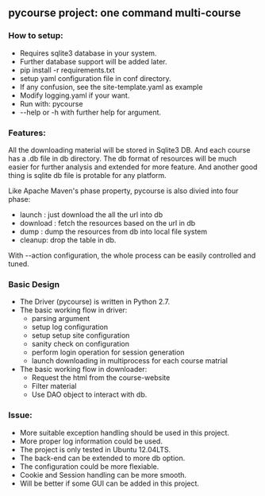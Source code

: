 ## pycourse project: one command multi-course

### How to setup:

   * Requires sqlite3 database in your system. 
   * Further database support will be added later. 
   * pip install -r requirements.txt
   * setup yaml configuration file in conf directory.
   * If any confusion, see the site-template.yaml as example
   * Modify logging.yaml if your want.
   * Run with: pycourse
   * --help or -h with further help for argument.
   
### Features:

   All the downloading material will be stored in Sqlite3 DB. And each course has a .db file in db directory. The db format of resources will be much easier for further analysis and extended for more feature. And another good thing is sqlite db file is protable for any platform.
   
   Like Apache Maven's phase property, pycourse is also divied into four phase:
   
   * launch : just download the all the url into db
   * download : fetch the resources based on the url in db
   * dump : dump the resources from db into local file system
   * cleanup: drop the table in db.

   With --action configuration, the whole process can be easily controlled and tuned.

### Basic Design

  * The Driver (pycourse) is written in Python 2.7.
  * The basic working flow in driver:
    * parsing argument 
    * setup log configuration 
    * setup setup site configuration
    * sanity check on configuration
    * perform login operation for session generation
    * launch downloading in multiprocess for each course matrial
  * The basic working flow in downloader:
    * Request the html from the course-website
    * Filter material
    * Use DAO object to interact with db.
    
### Issue:

* More suitable exception handling should be used in this project.
* More proper log information could be used.
* The project is only tested in Ubuntu 12.04LTS.
* The back-end can be extended to more db option.
* The configuration could be more flexiable.
* Cookie and Session handling can be more smooth.
* Will be better if some GUI can be added in this project.
